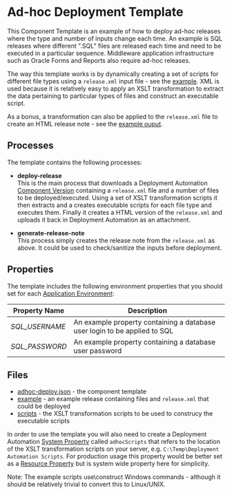 # Ad-hoc Deployment Template

This Component Template is an example of how to deploy ad-hoc releases where the type and number of inputs change
each time. An example is SQL releases where different ".SQL" files are released each time and need to be executed
in a particular sequence. Middleware application infrastructure such as Oracle Forms and Reports also require ad-hoc
releases.  

The way this template works is by dynamically creating a set of scripts for different file types using a `release.xml`
input file - see the [example](example/release.xml). XML is used because it is relatively easy to apply an XSLT 
transformation to extract the data pertaining to particular types of files and construct an executable script.  

As a bonus, a transformation can also be applied to the `release.xml` file to create an HTML release note - see the
[example ouput](output/example-release.html).

Processes
---------

The template contains the following processes:

 - **deploy-release**  
   This is the main process that downloads a Deployment Automation [Component Version]() containing a `release.xml`
   file and a number of files to be deployed/executed. Using a set of XSLT transformation scripts it then extracts
   and a creates executable scripts for each file type and executes them. Finally it creates a HTML version of the
   `release.xml` and uploads it back in Deployment Automation as an attachment.  

 - **generate-release-note**  
   This process simply creates the release note from the `release.xml` as above. It could be used to check/sanitize
   the inputs before deployment.    

Properties
----------

The template includes the following environment properties that you should set for each [Application
Environment](http://help.serena.com/doc_center/sra/ver6_3/sda_help/sra_ui_appenvs.html#srauienv):

Property Name                             | Description
------------------------------------------|----------------------------------------------------------------------
*SQL_USERNAME*                            | An example property containing a database user login to be applied to SQL
*SQL_PASSWORD*                            | An example property containing a database user password

Files
-----

 - [adhoc-deploy.json](adhoc-deploy.json)  - the component template
 - [example](example) - an example release containing files and `release.xml` that could be deployed
 - [scripts](scripts) - the XSLT transformation scripts to be used to construcy the executable scripts

In order to use the template you will also need to create a Deployment Automation 
[System Property](http://help.serena.com/doc_center/sra/ver6_3/sda_help/sra_adm_sys_properties.html)
called `adhocScripts` that refers to the location of the XSLT transformation scripts on your server,
e.g. `C:\Temp\Deployment Automation Scripts`.  For production usage this property would be better set as a [Resource
Property](http://help.serena.com/doc_center/sra/ver6_3/sda_help/sra_resource_props.html#sraresourceprops)
 but is system wide property here for simplicity.  
 
Note: The example scripts use\construct Windows commands - although it should be relatively trivial to convert this to 
Linux/UNIX.
